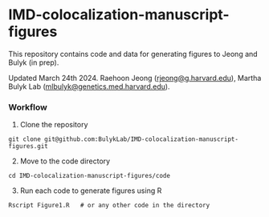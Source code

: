 # IMD-colocalization-manuscript-figures
This repository contains code and data for generating figures to Jeong and Bulyk (in prep).

Updated March 24th 2024. Raehoon Jeong (rjeong@g.harvard.edu), Martha Bulyk Lab (mlbulyk@genetics.med.harvard.edu).






### Workflow
1) Clone the repository
```
git clone git@github.com:BulykLab/IMD-colocalization-manuscript-figures.git
```
2) Move to the code directory
```
cd IMD-colocalization-manuscript-figures/code
```
3) Run each code to generate figures using R
```
Rscript Figure1.R   # or any other code in the directory
```
